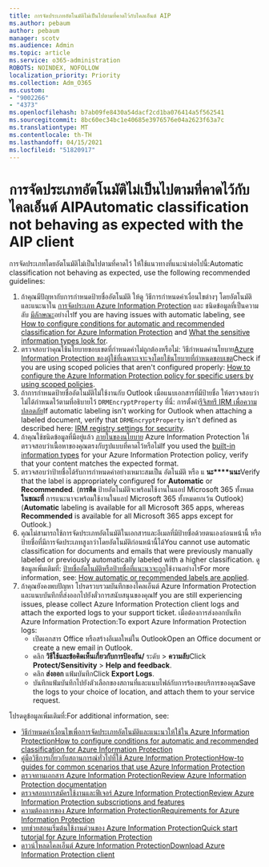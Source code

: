 ```yaml
---
title: การจัดประเภทอัตโนมัติไม่เป็นไปตามที่คาดไว้กับไคลเอ็นต์ AIP
ms.author: pebaum
author: pebaum
manager: scotv
ms.audience: Admin
ms.topic: article
ms.service: o365-administration
ROBOTS: NOINDEX, NOFOLLOW
localization_priority: Priority
ms.collection: Adm_O365
ms.custom:
- "9002266"
- "4373"
ms.openlocfilehash: b7ab09fe8430a54dacf2cd1ba076414a5f562541
ms.sourcegitcommit: 8bc60ec34bc1e40685e3976576e04a2623f63a7c
ms.translationtype: MT
ms.contentlocale: th-TH
ms.lasthandoff: 04/15/2021
ms.locfileid: "51820917"
---
```

# <a name="automatic-classification-not-behaving-as-expected-with-the-aip-client"></a><span data-ttu-id="9bc97-102">การจัดประเภทอัตโนมัติไม่เป็นไปตามที่คาดไว้กับไคลเอ็นต์ AIP</span><span class="sxs-lookup"><span data-stu-id="9bc97-102">Automatic classification not behaving as expected with the AIP client</span></span>

<span data-ttu-id="9bc97-103">การจัดประเภทโดยอัตโนมัติไม่เป็นไปตามที่คาดไว้ ให้ใช้แนวทางที่แนะนําต่อไปนี้:</span><span class="sxs-lookup"><span data-stu-id="9bc97-103">Automatic classification not behaving as expected, use the following recommended guidelines:</span></span>

1. <span data-ttu-id="9bc97-104">ถ้าคุณมีปัญหากับการกําหนดป้ายชื่ออัตโนมัติ ให้ดู วิธีการกําหนดค่าเงื่อนไขต่างๆ โดยอัตโนมัติและแนะนาใน [การจัดประเภท Azure Information Protection](https://docs.microsoft.com/azure/information-protection/configure-policy-classification) และ ชนิดข้อมูลที่เป็นความลับ [มีลักษณะ](https://docs.microsoft.com/microsoft-365/compliance/sensitive-information-type-entity-definitions)อย่างไร</span><span class="sxs-lookup"><span data-stu-id="9bc97-104">If you are having issues with automatic labeling, see [How to configure conditions for automatic and recommended classification for Azure Information Protection](https://docs.microsoft.com/azure/information-protection/configure-policy-classification) and [What the sensitive information types look for](https://docs.microsoft.com/microsoft-365/compliance/sensitive-information-type-entity-definitions).</span></span>
2. <span data-ttu-id="9bc97-105">ตรวจสอบว่าคุณใช้นโยบายขอบเขตที่กําหนดค่าไม่ถูกต้องหรือไม่: วิธีกําหนดค่านโยบาย[Azure Information Protection ของผู้ใช้ที่เฉพาะเจาะจงโดยใช้นโยบายที่กําหนดขอบเขต](https://docs.microsoft.com/azure/information-protection/configure-policy-scope)</span><span class="sxs-lookup"><span data-stu-id="9bc97-105">Check if you are using scoped policies that aren't configured properly: [How to configure the Azure Information Protection policy for specific users by using scoped policies](https://docs.microsoft.com/azure/information-protection/configure-policy-scope).</span></span>
3. <span data-ttu-id="9bc97-106">ถ้าการกําหนดป้ายชื่ออัตโนมัติไม่ใช้งานกับ Outlook เมื่อแนบเอกสารที่มีป้ายชื่อ ให้ตรวจสอบว่าไม่ได้กําหนดไว้ตามที่อธิบายไว้ `DRMEncryptProperty` ที่นี่: การตั้งค่า[รีจิสทรี IRM เพื่อความปลอดภัย](https://docs.microsoft.com/deployoffice/security/protect-sensitive-messages-and-documents-by-using-irm-in-office#office-2016-irm-registry-key-options)</span><span class="sxs-lookup"><span data-stu-id="9bc97-106">If automatic labeling isn't working for Outlook when attaching a labeled document, verify that `DRMEncryptProperty` isn't defined as described here: [IRM registry settings for security](https://docs.microsoft.com/deployoffice/security/protect-sensitive-messages-and-documents-by-using-irm-in-office#office-2016-irm-registry-key-options).</span></span>
4. <span data-ttu-id="9bc97-107">ถ้าคุณใช้ชนิดข้อมูลที่มีอยู่แล้ว [ภายในของนโยบาย](https://support.office.com/article/What-the-sensitive-information-types-look-for-fd505979-76be-4d9f-b459-abef3fc9e86b) Azure Information Protection ให้ตรวจสอบว่าเนื้อหาของคุณตรงกับรูปแบบที่คาดไว้หรือไม่</span><span class="sxs-lookup"><span data-stu-id="9bc97-107">If you used the [built-in information types](https://support.office.com/article/What-the-sensitive-information-types-look-for-fd505979-76be-4d9f-b459-abef3fc9e86b) for your Azure Information Protection policy, verify that your content matches the expected format.</span></span>
5. <span data-ttu-id="9bc97-108">ตรวจสอบว่าป้ายชื่อได้รับการกําหนดค่าอย่างเหมาะสมเป็น อัตโนมัติ หรือ แ **นะ\*\*\*\*นนะ**</span><span class="sxs-lookup"><span data-stu-id="9bc97-108">Verify that the label is appropriately configured for **Automatic** or **Recommended**.</span></span> <span data-ttu-id="9bc97-109">(**การติด** ป้ายอัตโนมัติจะพร้อมใช้งานในแอป Microsoft 365 ทั้งหมด **ในขณะที่** การแนะนาจะพร้อมใช้งานในแอป Microsoft 365 ทั้งหมดยกเว้น Outlook)</span><span class="sxs-lookup"><span data-stu-id="9bc97-109">(**Automatic** labeling is available for all Microsoft 365 apps, whereas **Recommended** is available for all Microsoft 365 apps except for Outlook.)</span></span>
6. <span data-ttu-id="9bc97-110">คุณไม่สามารถใช้การจัดประเภทอัตโนมัติในเอกสารและอีเมลที่มีป้ายชื่อด้วยตนเองก่อนหน้านี้ หรือป้ายชื่อที่มีการจัดประเภทสูงกว่าโดยอัตโนมัติก่อนหน้านี้ได้</span><span class="sxs-lookup"><span data-stu-id="9bc97-110">You cannot use automatic classification for documents and emails that were previously manually labeled or previously automatically labeled with a higher classification.</span></span>  <span data-ttu-id="9bc97-111">ดูข้อมูลเพิ่มเติมที่: [ป้ายชื่ออัตโนมัติหรือป้ายชื่อที่แนะนวจะถูก](https://docs.microsoft.com/azure/information-protection/configure-policy-classification#how-automatic-or-recommended-labels-are-applied)ใช้งานอย่างไร</span><span class="sxs-lookup"><span data-stu-id="9bc97-111">For more information, see: [How automatic or recommended labels are applied](https://docs.microsoft.com/azure/information-protection/configure-policy-classification#how-automatic-or-recommended-labels-are-applied).</span></span>
7. <span data-ttu-id="9bc97-112">ถ้าคุณยังคงพบปัญหา โปรดรวบรวมบันทึกของไคลเอ็นต์ Azure Information Protection และแนบบันทึกที่ส่งออกไปยังตั๋วการสนับสนุนของคุณ</span><span class="sxs-lookup"><span data-stu-id="9bc97-112">If you are still experiencing issues, please collect Azure Information Protection client logs and attach the exported logs to your support ticket.</span></span> <span data-ttu-id="9bc97-113">เมื่อต้องการส่งออกบันทึก Azure Information Protection:</span><span class="sxs-lookup"><span data-stu-id="9bc97-113">To export Azure Information Protection logs:</span></span>
    - <span data-ttu-id="9bc97-114">เปิดเอกสาร Office หรือสร้างอีเมลใหม่ใน Outlook</span><span class="sxs-lookup"><span data-stu-id="9bc97-114">Open an Office document or create a new email in Outlook.</span></span>
    - <span data-ttu-id="9bc97-115">คลิก **วิธีใช้และข้อคิดเห็นเกี่ยวกับการป้องกัน/** ระดับ  >  **ความลับ**</span><span class="sxs-lookup"><span data-stu-id="9bc97-115">Click **Protect/Sensitivity** > **Help and feedback**.</span></span>
    - <span data-ttu-id="9bc97-116">คลิก **ส่งออก** แฟ้มบันทึก</span><span class="sxs-lookup"><span data-stu-id="9bc97-116">Click **Export Logs**.</span></span>
    - <span data-ttu-id="9bc97-117">บันทึกแฟ้มบันทึกไปยังตัวเลือกของสถานที่และแนบไฟล์กับการร้องขอบริการของคุณ</span><span class="sxs-lookup"><span data-stu-id="9bc97-117">Save the logs to your choice of location, and attach them to your service request.</span></span>

<span data-ttu-id="9bc97-118">โปรดดูข้อมูลเพิ่มเติมที่:</span><span class="sxs-lookup"><span data-stu-id="9bc97-118">For additional information, see:</span></span>

- [<span data-ttu-id="9bc97-119">วิธีกําหนดค่าเงื่อนไขเพื่อการจัดประเภทอัตโนมัติและแนะนวให้ใช้ใน Azure Information Protection</span><span class="sxs-lookup"><span data-stu-id="9bc97-119">How to configure conditions for automatic and recommended classification for Azure Information Protection</span></span>](https://docs.microsoft.com/azure/information-protection/configure-policy-classification)
- [<span data-ttu-id="9bc97-120">คู่มือวิธีการเกี่ยวกับสถานการณ์ทั่วไปที่ใช้ Azure Information Protection</span><span class="sxs-lookup"><span data-stu-id="9bc97-120">How-to guides for common scenarios that use Azure Information Protection</span></span>](https://docs.microsoft.com/azure/information-protection/how-to-guides)
- [<span data-ttu-id="9bc97-121">ตรวจทานเอกสาร Azure Information Protection</span><span class="sxs-lookup"><span data-stu-id="9bc97-121">Review Azure Information Protection documentation</span></span>](https://docs.microsoft.com/azure/information-protection/what-is-information-protection)
- [<span data-ttu-id="9bc97-122">ตรวจสอบการสมัครใช้งานและฟีเจอร์ Azure Information Protection</span><span class="sxs-lookup"><span data-stu-id="9bc97-122">Review Azure Information Protection subscriptions and features</span></span>](https://azure.microsoft.com/pricing/details/information-protection)
- [<span data-ttu-id="9bc97-123">ความต้องการของ Azure Information Protection</span><span class="sxs-lookup"><span data-stu-id="9bc97-123">Requirements for Azure Information Protection</span></span>](https://docs.microsoft.com/azure/information-protection/get-started/requirements)
- [<span data-ttu-id="9bc97-124">บทช่วยสอนเริ่มต้นใช้งานด่วนของ Azure Information Protection</span><span class="sxs-lookup"><span data-stu-id="9bc97-124">Quick start tutorial for Azure Information Protection</span></span>](https://docs.microsoft.com/azure/information-protection/get-started/infoprotect-quick-start-tutorial)
- [<span data-ttu-id="9bc97-125">ดาวน์โหลดไคลเอ็นต์ Azure Information Protection</span><span class="sxs-lookup"><span data-stu-id="9bc97-125">Download Azure Information Protection client</span></span>](https://www.microsoft.com/download/details.aspx?id=53018)
